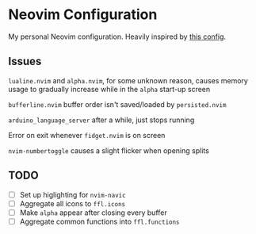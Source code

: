# Neovim Configuration
My personal Neovim configuration.
Heavily inspired by [this config](https://github.com/ChristianChiarulli/nvim).

## Issues
`lualine.nvim` and `alpha.nvim`, for some unknown reason, causes memory usage to gradually increase while in the `alpha` start-up screen

`bufferline.nvim` buffer order isn't saved/loaded by `persisted.nvim`

`arduino_language_server` after a while, just stops running

Error on exit whenever `fidget.nvim` is on screen

`nvim-numbertoggle` causes a slight flicker when opening splits

## TODO
- [ ] Set up higlighting for `nvim-navic`
- [ ] Aggregate all icons to `ffl.icons`
- [ ] Make `alpha` appear after closing every buffer
- [ ] Aggregate common functions into `ffl.functions`
